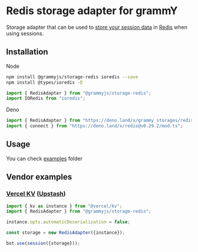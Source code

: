 # Redis storage adapter for grammY

Storage adapter that can be used to
[store your session data](https://grammy.dev/plugins/session.html) in
[Redis](https://redis.io/) when using sessions.

## Installation

Node

```bash
npm install @grammyjs/storage-redis ioredis --save
npm install @types/ioredis -D
```

```ts
import { RedisAdapter } from "@grammyjs/storage-redis";
import IORedis from "ioredis";
```

Deno

```ts
import { RedisAdapter } from "https://deno.land/x/grammy_storages/redis/src/mod.ts";
import { connect } from "https://deno.land/x/redis@v0.29.2/mod.ts";
```

## Usage

You can check
[examples](https://github.com/grammyjs/storages/tree/main/packages/redis/examples)
folder

## Vendor examples

### [Vercel KV](https://vercel.com/docs/storage/vercel-kv) ([Upstash](https://upstash.com))

```js
import { kv as instance } from "@vercel/kv";
import { RedisAdapter } from "@grammyjs/storage-redis";

instance.opts.automaticDeserialization = false;

const storage = new RedisAdapter({instance});

bot.use(session({storage}));
```
